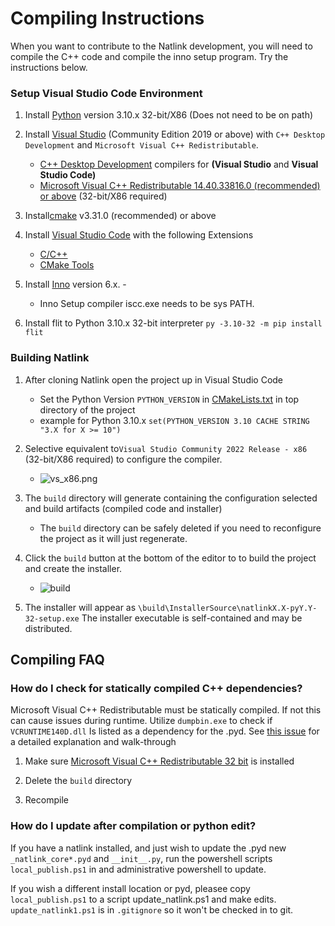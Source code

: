 # Compiling Instructions

When you want to contribute to the Natlink development, you will need to
compile the C++ code and compile the inno setup program. Try the
instructions below.

### Setup Visual Studio Code Environment

1. Install [Python](https://www.python.org/downloads/) version 3.10.x 32-bit/X86 (Does not need to be on path) 

2. Install [Visual Studio](https://visualstudio.microsoft.com/)
   (Community Edition 2019 or above) with `C++ Desktop Development` and
   `Microsoft Visual C++ Redistributable`.
   
   - [C++ Desktop Development](https://docs.microsoft.com/en-us/cpp/ide/using-the-visual-studio-ide-for-cpp-desktop-development) compilers for **(Visual Studio** and **Visual Studio Code)**
   - [Microsoft Visual C++ Redistributable 14.40.33816.0 (recommended) or above](https://docs.microsoft.com/en-US/cpp/windows/latest-supported-vc-redist?view=msvc-170) (32-bit/X86 required)

3. Install[cmake](https://cmake.org/download/) v3.31.0 (recommended) or above
4. Install [Visual Studio Code](https://visualstudio.microsoft.com/)
   with the following Extensions
   
   - [C/C++](https://marketplace.visualstudio.com/items?itemName=ms-vscode.cpptools)
   - [CMake Tools](https://marketplace.visualstudio.com/items?itemName=ms-vscode.cmake-tools)

5. Install [Inno](https://jrsoftware.org/isdl.php) version 6.x. - 
   - Inno Setup compiler iscc.exe needs to be sys PATH.
6. Install flit to Python 3.10.x 32-bit interpreter `py -3.10-32 -m pip install flit`
   
### Building Natlink

1. After cloning Natlink open the project up in Visual Studio Code
   - Set the Python Version `PYTHON_VERSION` in [CMakeLists.txt](https://github.com/dictation-toolbox/natlink/blob/master/CMakeLists.txt) in top directory of the project
   - example for Python 3.10.x `set(PYTHON_VERSION 3.10 CACHE STRING "3.X for X >= 10")`

2. Selective equivalent to`Visual Studio Community 2022 Release - x86` (32-bit/X86 required) to configure the compiler.
     - ![vs_x86.png](/images/vs_x86.png)

3. The `build` directory will generate containing the configuration
   selected and build artifacts (compiled code and installer)
   
   - The `build` directory can be safely deleted if you need to
     reconfigure the project as it will just regenerate.

4. Click the `build` button at the bottom of the editor to to build
   the project and create the installer.
   
   - ![build](/images/build.png)
5. The installer will appear as `\build\InstallerSource\natlinkX.X-pyY.Y-32-setup.exe` The installer executable is self-contained and may be distributed.

## Compiling FAQ

### How do I check for statically compiled C++ dependencies?

Microsoft Visual C++ Redistributable must be statically compiled. If not this can cause issues during runtime. Utilize `dumpbin.exe` to check if `VCRUNTIME140D.dll` Is listed as a dependency for the .pyd. See [this issue](https://github.com/dictation-toolbox/natlink/issues/86#issuecomment-1065217999) for a detailed explanation and walk-through

1. Make sure [Microsoft Visual C++ Redistributable 32 bit](https://learn.microsoft.com/en-us/cpp/windows/latest-supported-vc-redist?view=msvc-170) is installed

2. Delete the `build` directory

3. Recompile

### How do I update after compilation or python edit?

If you have a natlink installed, and just wish to update the .pyd new `_natlink_core*.pyd` and `__init__.py`, run the powershell scripts `local_publish.ps1` in and administrative powershell to update. 

If you wish a different install location or pyd, pleasee copy `local_publish.ps1` to a script update_natlink.ps1 and make edits.  `update_natlink1.ps1` is in `.gitignore` so it won't be checked in to git.
